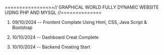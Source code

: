 =================// GRAPHICAL WORLD FULLY DYNAMIC WEBSITE USING PHP AND MYSQL //==============

1. 09/10/2024
       -- Frontent Complate Using Html, CSS, Java Script & Bootstrap


2. 10/10/2024
       -- Dashboard Creat Complete

3. 10/10/2024
       -- Backend Creating Start        